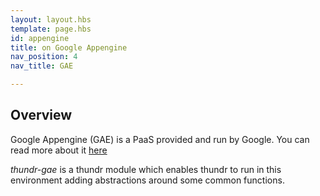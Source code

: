 ```yaml
---
layout: layout.hbs
template: page.hbs
id: appengine
title: on Google Appengine
nav_position: 4
nav_title: GAE

---
```


## Overview

Google Appengine (GAE) is a PaaS provided and run by Google. You can read more about it [here](https://developers.google.com/appengine/docs/)

*thundr-gae* is a thundr module which enables thundr to run in this environment adding abstractions around some common functions.